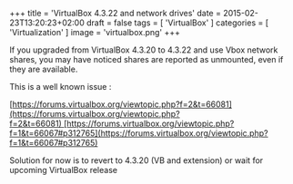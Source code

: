 +++
title = 'VirtualBox 4.3.22 and network drives'
date = 2015-02-23T13:20:23+02:00
draft = false
tags = [ 'VirtualBox' ]
categories = [ 'Virtualization' ]
image = 'virtualbox.png'
+++

If you upgraded from VirtualBox 4.3.20 to 4.3.22 and use Vbox network shares, you may have noticed shares are reported as unmounted, even if they are available.

This is a well known issue :

[https://forums.virtualbox.org/viewtopic.php?f=2&t=66081](https://forums.virtualbox.org/viewtopic.php?f=2&t=66081) [https://forums.virtualbox.org/viewtopic.php?f=1&t=66067#p312765](https://forums.virtualbox.org/viewtopic.php?f=1&t=66067#p312765)

Solution for now is to revert to 4.3.20 (VB and extension) or wait for upcoming VirtualBox release